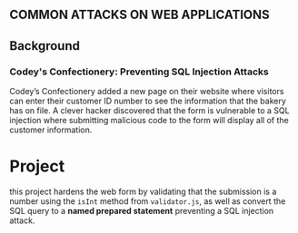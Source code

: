 ## COMMON ATTACKS ON WEB APPLICATIONS

## Background
### Codey's Confectionery: Preventing SQL Injection Attacks

Codey’s Confectionery added a new page on their website where visitors can enter their customer ID number to see the information that the bakery has on file. A clever hacker discovered that the form is vulnerable to a SQL injection where submitting malicious code to the form will display all of the customer information.

# Project 
this project hardens the web form by validating that the submission is a number using the `isInt` method from 
`validator.js`, as well as convert the SQL query to a **named prepared statement** preventing a SQL injection attack.
